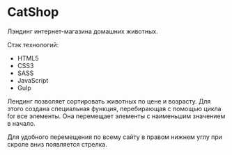 # CatShop

Лэндинг интернет-магазина домашних животных.

Стэк технологий:
- HTML5
- CSS3
- SASS
- JavaScript
- Gulp

Лендинг позволяет сортировать животных по цене и возрасту. Для этого создана специальная функция, перебирающая с помощью цикла for все элементы. 
Она перемещает элементы с наименьшим значением в начало. 

Для удобного перемещения по всему сайту в правом нижнем углу при скроле вниз появляется стрелка. 
